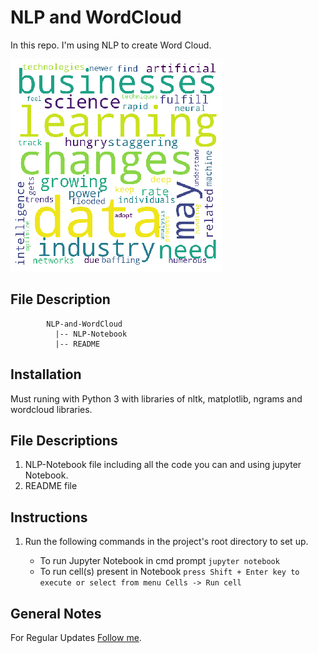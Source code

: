 # NLP and WordCloud

In this repo. I'm using NLP to create Word Cloud.

![Screenshot of Web App](word_cloud.png)

## File Description
~~~~~~~
        NLP-and-WordCloud
          |-- NLP-Notebook
          |-- README
~~~~~~~
## Installation
Must runing with Python 3 with libraries of nltk, matplotlib, ngrams and wordcloud libraries.

## File Descriptions
1. NLP-Notebook file including all the code you can and using jupyter Notebook.
2. README file

## Instructions
1. Run the following commands in the project's root directory to set up.

    - To run Jupyter Notebook in cmd prompt 
        `jupyter notebook`
    - To run cell(s) present in Notebook 
        `press Shift + Enter key to execute or select from menu Cells -> Run cell `

## General Notes

For Regular Updates [Follow me](https://github.com/vijaypurohit322/).
